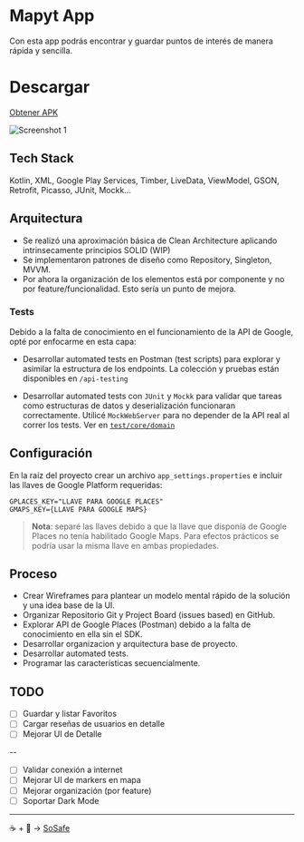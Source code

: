 # Mapyt App

Con esta app podrás encontrar y guardar puntos de interés de manera rápida y sencilla.

# Descargar 

[Obtener APK](resources/app-debug.apk)

![Screenshot 1](http://soyjimmysaenz.github.io/mapyt-app/resources/sc1.jpg)

## Tech Stack

Kotlin, XML, Google Play Services, Timber, LiveData, ViewModel, GSON, Retrofit, Picasso, JUnit, Mockk...

## Arquitectura

- Se realizó una aproximación básica de Clean Architecture aplicando intrinsecamente principios SOLID (WIP)
- Se implementaron patrones de diseño como Repository, Singleton, MVVM.
- Por ahora la organización de los elementos está por componente y no por feature/funcionalidad. Esto sería un punto de mejora.

### Tests

Debido a la falta de conocimiento en el funcionamiento de la API de Google, opté por enfocarme en esta capa: 

- Desarrollar automated tests en Postman (test scripts) para explorar y asimilar la estructura de los endpoints. La colección y pruebas están disponibles en `/api-testing`

- Desarrollar automated tests con `JUnit` y `Mockk` para validar que tareas como estructuras de datos y deserialización funcionaran correctamente. Utilicé `MockWebServer` para no depender de la API real al correr los tests. Ver en [`test/core/domain`](https://github.com/soyjimmysaenz/mapyt-app/tree/main/mapyt/core/src/test/java/me/mapyt/app/core/domain)

## Configuración

En la raíz del proyecto crear un archivo `app_settings.properties` e incluir las llaves de Google Platform requeridas:

```
GPLACES_KEY="LLAVE PARA GOOGLE PLACES"
GMAPS_KEY={LLAVE PARA GOOGLE MAPS}
```

> **Nota**: separé las llaves debido a que la llave que disponía de Google Places no tenía habilitado Google Maps. Para efectos prácticos se podría usar la misma llave en ambas propiedades.

## Proceso

- Crear Wireframes para plantear un modelo mental rápido de la solución y una idea base de la UI.
- Organizar Repositorio Git y Project Board (issues based) en GitHub.
- Explorar API de Google Places (Postman) debido a la falta de conocimiento en ella sin el SDK.
- Desarrollar organizacion y arquitectura base de proyecto.
- Desarrollar automated tests.
- Programar las características secuencialmente.

## TODO

- [ ] Guardar y listar Favoritos
- [ ] Cargar reseñas de usuarios en detalle
- [ ] Mejorar UI de Detalle

--

- [ ] Validar conexión a internet
- [ ] Mejorar UI de markers en mapa
- [ ] Mejorar organización (por feature)
- [ ] Soportar Dark Mode

---

:coffee: + :blue_heart: -> [SoSafe](https://sosafeapp.com/)